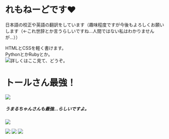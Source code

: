 # れもねーどです:heart:

日本語の校正や英語の翻訳をしています（趣味程度ですが今後もよろしくお願いします（←これ世辞とか言うらしいですね…人間ではない私はわかりませんが…））

HTMLとCSSを軽く書けます。  
PythonとかRubyとか。  
![詳しくはここ見て、どうぞ。](https://umaru.gq/)

# トールさん最強！
![](https://emoji.gg/assets/emoji/253_tohru.gif)

##### うまるちゃんさんも最強…らしいですよ。
![](https://emoji.gg/emoji/8938_intslUmaruChanGrin)

![](https://img.shields.io/twitter/follow/lemonade19x?style=social)
![](https://img.shields.io/discord/686108395333615627)
![](https://img.shields.io/github/followers/lemonade19x?style=social)
